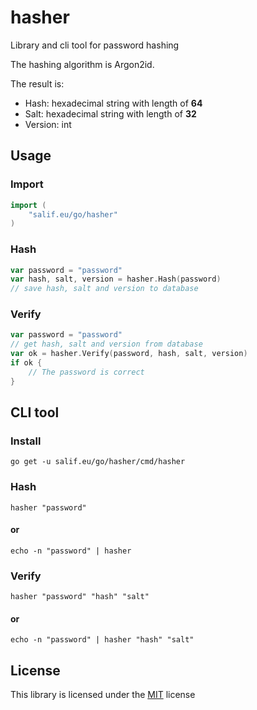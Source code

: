 # hasher

Library and cli tool for password hashing

The hashing algorithm is Argon2id.

The result is:

* Hash: hexadecimal string with length of **64**
* Salt: hexadecimal string with length of **32**
* Version: int

## Usage

### Import

```go
import (
    "salif.eu/go/hasher"
)
```

### Hash

```go
var password = "password"
var hash, salt, version = hasher.Hash(password)
// save hash, salt and version to database
```

### Verify

```go
var password = "password"
// get hash, salt and version from database
var ok = hasher.Verify(password, hash, salt, version)
if ok {
    // The password is correct
}
```

## CLI tool

### Install

```fish
go get -u salif.eu/go/hasher/cmd/hasher
```

### Hash

```fish
hasher "password"
```

#### or

```fish
echo -n "password" | hasher
```

### Verify

```fish
hasher "password" "hash" "salt"
```

#### or

```fish
echo -n "password" | hasher "hash" "salt"
```

## License

This library is licensed under the [MIT](./LICENSE) license
